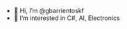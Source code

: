 - 👋 Hi, I’m @gbarrientoskf
- 👀 I’m interested in C#, AI, Electronics

<!---
gbarrientoskf/gbarrientoskf is a ✨ special ✨ repository because its `README.md` (this file) appears on your GitHub profile.
You can click the Preview link to take a look at your changes.
--->
